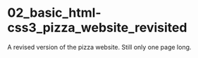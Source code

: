 # 02_basic_html-css3_pizza_website_revisited
A revised version of the pizza website. Still only one page long.
